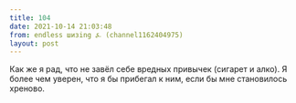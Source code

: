 ```yaml
---
title: 104
date: 2021-10-14 21:03:48
from: endless шизing ⍼ (channel1162404975)
layout: post
---
```


Как же я рад, что не завёл себе вредных привычек (сигарет и алко). Я более чем уверен, что я бы прибегал к ним, если бы мне становилось хреново.
